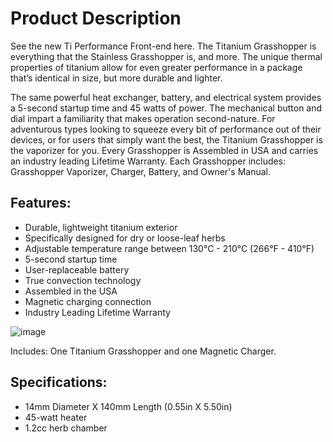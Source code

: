 # Product Description
See the new Ti Performance Front-end here.
The Titanium Grasshopper is everything that the Stainless Grasshopper is, and more. 
The unique thermal properties of titanium allow for even greater performance in a package that’s identical in size, but more durable and lighter.

The same powerful heat exchanger, battery, and electrical system provides a 5-second startup time and 45 watts of power.
The mechanical button and dial impart a familiarity that makes operation second-nature.
For adventurous types looking to squeeze every bit of performance out of their devices, or for users that simply want the best, the Titanium Grasshopper is the vaporizer for you.
Every Grasshopper is Assembled in USA and carries an industry leading Lifetime Warranty. 
Each Grasshopper includes: Grasshopper Vaporizer, Charger, Battery, and Owner's Manual.


## Features:
- Durable, lightweight titanium exterior
- Specifically designed for dry or loose-leaf herbs
- Adjustable temperature range between 130°C - 210°C (266°F - 410°F)
- 5-second startup time
- User-replaceable battery
- True convection technology
- Assembled in the USA
- Magnetic charging connection
- Industry Leading Lifetime Warranty 

![image](https://user-images.githubusercontent.com/104687767/167339860-82adc421-9387-4eb3-938d-bf2e80fd6cfb.png)

Includes: One Titanium Grasshopper and one Magnetic Charger.

## Specifications:
- 14mm Diameter X 140mm Length (0.55in X 5.50in)
- 45-watt heater
- 1.2cc herb chamber



